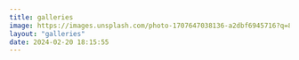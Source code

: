 ```yaml
---
title: galleries
image: https://images.unsplash.com/photo-1707647038136-a2dbf6945716?q=80&w=3870&auto=format&fit=crop&ixlib=rb-4.0.3&ixid=M3wxMjA3fDB8MHxwaG90by1wYWdlfHx8fGVufDB8fHx8fA%3D%3D
layout: "galleries"
date: 2024-02-20 18:15:55
---
```

